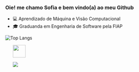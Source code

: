 ### Oie! me chamo Sofia e bem vindo(a) ao meu Github

<ul>
          <li>💻 Aprendizado de Máquina e Visão Computacional</li>
          <li>🎓 Graduanda em Engenharia de Software pela FIAP</li>
</ul>

![Top Langs](https://github-readme-stats.vercel.app/api/top-langs/?username=sofiasawczenko&layout=compact)

<ul>
          <p><img src="https://cdn.jsdelivr.net/gh/devicons/devicon/icons/python/python-original.svg" width="40" height="40"/></p>
          <img src="https://cdn.jsdelivr.net/gh/devicons/devicon/icons/jupyter/jupyter-plain-wordmark.svg" />

</ul>        


